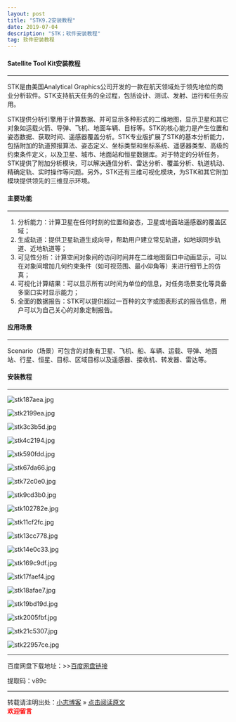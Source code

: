 ```yaml
---
layout: post
title: "STK9.2安装教程"
date: 2019-07-04
description: "STK；软件安装教程"
tag: 软件安装教程
---
```


#### Satellite Tool Kit安装教程
---

STK是由美国Analytical Graphics公司开发的一款在航天领域处于领先地位的商业分析软件。STK支持航天任务的全过程，包括设计、测试、发射、运行和任务应用。

STK提供分析引擎用于计算数据、并可显示多种形式的二维地图，显示卫星和其它对象如运载火箭、导弹、飞机、地面车辆、目标等。STK的核心能力是产生位置和姿态数据、获取时间、遥感器覆盖分析。STK专业版扩展了STK的基本分析能力，包括附加的轨道预报算法、姿态定义、坐标类型和坐标系统、遥感器类型、高级的约束条件定义，以及卫星、城市、地面站和恒星数据库。对于特定的分析任务，STK提供了附加分析模块，可以解决通信分析、雷达分析、覆盖分析、轨道机动、精确定轨、实时操作等问题。另外，STK还有三维可视化模块，为STK和其它附加模块提供领先的三维显示环境。

#### 主要功能
---
1. 分析能力：计算卫星在任何时刻的位置和姿态，卫星或地面站遥感器的覆盖区域；
2. 生成轨道：提供卫星轨道生成向导，帮助用户建立常见轨道，如地球同步轨道、近地轨道等；
3. 可见性分析：计算空间对象间的访问时间并在二维地图窗口中动画显示，可以在对象间增加几何约束条件（如可视范围、最小仰角等）来进行细节上的仿真；
4. 可视化计算结果：可以显示所有以时间为单位的信息，对任务场景变化等具备多窗口实时显示能力；
5. 全面的数据报告：STK可以提供超过一百种的文字或图表形式的报告信息，用户可以为自己关心的对象定制报告。

#### 应用场景
---
Scenario（场景）可包含的对象有卫星、飞机、船、车辆、运载、导弹、地面站、行星、恒星、目标、区域目标以及遥感器、接收机、转发器、雷达等。

#### 安装教程
----
![stk187aea.jpg](https://miao.su/images/2019/07/03/stk187aea.jpg)

![stk2199ea.jpg](https://miao.su/images/2019/07/03/stk2199ea.jpg)

![stk3c3b5d.jpg](https://miao.su/images/2019/07/03/stk3c3b5d.jpg)

![stk4c2194.jpg](https://miao.su/images/2019/07/03/stk4c2194.jpg)

![stk590fdd.jpg](https://miao.su/images/2019/07/03/stk590fdd.jpg)

![stk67da66.jpg](https://miao.su/images/2019/07/03/stk67da66.jpg)

![stk72c0e0.jpg](https://miao.su/images/2019/07/03/stk72c0e0.jpg)

![stk9cd3b0.jpg](https://miao.su/images/2019/07/03/stk9cd3b0.jpg)

![stk102782e.jpg](https://miao.su/images/2019/07/03/stk102782e.jpg)

![stk11cf2fc.jpg](https://miao.su/images/2019/07/03/stk11cf2fc.jpg)

![stk13cc778.jpg](https://miao.su/images/2019/07/03/stk13cc778.jpg)

![stk14e0c33.jpg](https://miao.su/images/2019/07/03/stk14e0c33.jpg)

![stk169c9df.jpg](https://miao.su/images/2019/07/03/stk169c9df.jpg)

![stk17faef4.jpg](https://miao.su/images/2019/07/03/stk17faef4.jpg)

![stk18afae7.jpg](https://miao.su/images/2019/07/03/stk18afae7.jpg)

![stk19bd19d.jpg](https://miao.su/images/2019/07/03/stk19bd19d.jpg)

![stk2005fbf.jpg](https://miao.su/images/2019/07/03/stk2005fbf.jpg)

![stk21c5307.jpg](https://miao.su/images/2019/07/03/stk21c5307.jpg)

![stk22957ce.jpg](https://miao.su/images/2019/07/03/stk22957ce.jpg)


---

百度网盘下载地址：>>[百度网盘链接](https://pan.baidu.com/s/1axUM1nFwlyovepizZQVH-g)

提取码：v89c

-----

转载请注明出处：[小志博客](http://xiaozhi-chen.github.io) » [点击阅读原文](https://xiaozhi-chen.github.io/2019/07/STK9.2%E7%A0%B4%E8%A7%A3%E7%89%88%E4%BB%A5%E5%8F%8A%E5%AE%89%E8%A3%85%E6%95%99%E7%A8%8B/)  
<font face="黑体" color="red">**欢迎留言**</font>
